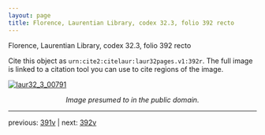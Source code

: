 ```yaml
---
layout: page
title: Florence, Laurentian Library, codex 32.3, folio 392 recto
---
```


Florence, Laurentian Library, codex 32.3, folio 392 recto

Cite this object as `urn:cite2:citelaur:laur32pages.v1:392r`.  The full image is linked to a citation tool you can use to cite regions of the image.

[![laur32_3_00791](http://www.homermultitext.org/iipsrv?IIIF=/project/homer/pyramidal/deepzoom/citelaur/laur32imgs/v1/laur32_3_00791.tif/full/800,/0/default.jpg)](http://www.homermultitext.org/ict2/?urn=urn:cite2:citelaur:laur32imgs.v1:laur32_3_00791) 

<p style="text-align: center; font-style: italic;">Image presumed to in the public domain.</p>

---

previous: [391v](../391v/) | next: [392v](../392v/)
